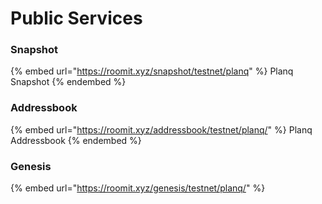 # Public Services

### Snapshot

{%  embed url="https://roomit.xyz/snapshot/testnet/planq" %}
Planq Snapshot
{%  endembed %}

### Addressbook

{%  embed url="https://roomit.xyz/addressbook/testnet/planq/" %}
Planq Addressbook
{%  endembed %}

### Genesis

{%  embed url="https://roomit.xyz/genesis/testnet/planq/" %}
